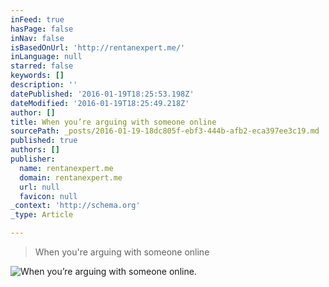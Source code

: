 ```yaml
---
inFeed: true
hasPage: false
inNav: false
isBasedOnUrl: 'http://rentanexpert.me/'
inLanguage: null
starred: false
keywords: []
description: ''
datePublished: '2016-01-19T18:25:53.198Z'
dateModified: '2016-01-19T18:25:49.218Z'
author: []
title: When you’re arguing with someone online
sourcePath: _posts/2016-01-19-18dc805f-ebf3-444b-afb2-eca397ee3c19.md
published: true
authors: []
publisher:
  name: rentanexpert.me
  domain: rentanexpert.me
  url: null
  favicon: null
_context: 'http://schema.org'
_type: Article

---
```

> When you're arguing with someone online

![When you’re arguing with someone online.](https://s3-us-west-2.amazonaws.com/the-grid-img/p/3205a6109a27fdcc54356808623504b0f8b34607.gif)